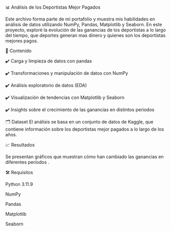 📊 Análisis de los Deportistas Mejor Pagados

Este archivo forma parte de mi portafolio y muestra mis habilidades en análisis de datos utilizando NumPy, Pandas, Matplotlib y Seaborn. En este proyecto, exploré la evolución de las ganancias de los deportistas a lo largo del tiempo, que deportes generan mas dinero y quienes son los deportistas mejores pagos.

📌 Contenido

✔️ Carga y limpieza de datos con pandas

✔️ Transformaciones y manipulación de datos con NumPy

✔️ Análisis exploratorio de datos (EDA)

✔️ Visualización de tendencias con Matplotlib y Seaborn

✔️ Insights sobre el crecimiento de las ganancias en distintos periodos


🗂️ Dataset
El análisis se basa en un conjunto de datos de Kaggle, que contiene información sobre los deportistas mejor pagados a lo largo de los años.

📈 Resultados

Se presentan gráficos que muestran cómo han cambiado las ganancias en diferentes períodos .

🛠️ Requisitos

Python 3.11.9

NumPy

Pandas

Matplotlib

Seaborn


